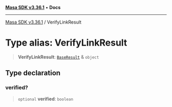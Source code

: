 [**Masa SDK v3.36.1**](../README.md) • **Docs**

***

[Masa SDK v3.36.1](../globals.md) / VerifyLinkResult

# Type alias: VerifyLinkResult

> **VerifyLinkResult**: [`BaseResult`](../interfaces/BaseResult.md) & `object`

## Type declaration

### verified?

> `optional` **verified**: `boolean`
